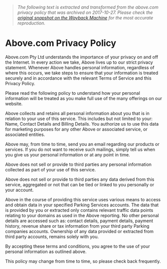 > *The following text is extracted and transformed from the above.com privacy policy that was archived on 2017-10-27. Please check the [original snapshot on the Wayback Machine](https://web.archive.org/web/20171027052350id_/https%3A//www.above.com/privacy-policy.html) for the most accurate reproduction.*

# Above.com Privacy Policy

Above.com Pty Ltd understands the importance of your privacy on and off the Internet. In every action we take, Above lives up to our strict privacy statement. Whenever Above handles personal information, regardless of where this occurs, we take steps to ensure that your information is treated securely and in accordance with the relevant Terms of Service and this Privacy Policy.

Please read the following policy to understand how your personal information will be treated as you make full use of the many offerings on our website.

Above collects and retains all personal information about you that is in relation to your use of this service. This includes but not limited to your: Name, Contact Details and Billing Details. You authorize us to use this data for marketing purposes for any other Above or associated service, or associated entities.

Above may, from time to time, send you an email regarding our products or services. If you do not want to receive such mailings, simply tell us when you give us your personal information or at any point in time.

Above does not sell or provide to third parties any personal information collected as part of your use of this service.

Above does not sell or provide to third parties any data derived from this service, aggregated or not that can be tied or linked to you personally or your account.

Above in the course of providing this service uses various means to access and obtain data in your specified Parking Services accounts. The data that is provided by you or extracted only contains relevant traffic data points relating to your domains as used in the Above reporting. No other personal details are accessed such as: contact details, payment details, payment history, revenue share or tax information from your third party Parking companies accounts. Ownership of any data provided or extracted from third party accounts, remains solely with you.

By accepting these terms and conditions, you agree to the use of your personal information as outlined above.

This policy may change from time to time, so please check back frequently.
